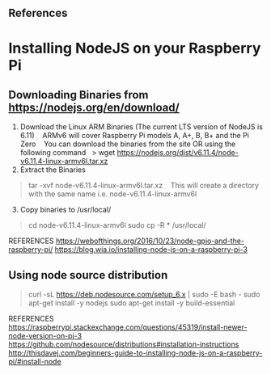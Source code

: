 
## References
# Installing NodeJS on your Raspberry Pi

## Downloading Binaries from https://nodejs.org/en/download/  

1. Download the Linux ARM Binaries (The current LTS version of NodeJS is 6.11)
&nbsp;&nbsp; ARMv6 will cover Raspberry Pi models A, A+, B, B+ and the Pi Zero
&nbsp;&nbsp; You can download the binaries from the site OR using the following command
&nbsp;&nbsp;> wget https://nodejs.org/dist/v6.11.4/node-v6.11.4-linux-armv6l.tar.xz
2. Extract the Binaries
> tar -xvf node-v6.11.4-linux-armv6l.tar.xz
&nbsp;&nbsp; This will create a directory with the same name i.e. node-v6.11.4-linux-armv6l
3. Copy binaries to /usr/local/
> cd node-v6.11.4-linux-armv6l
> sudo cp -R * /usr/local/

REFERENCES
https://webofthings.org/2016/10/23/node-gpio-and-the-raspberry-pi/
https://blog.wia.io/installing-node-js-on-a-raspberry-pi-3

## Using node source distribution  

> curl -sL https://deb.nodesource.com/setup_6.x | sudo -E bash -
> sudo apt-get install -y nodejs 
> sudo apt-get install -y build-essential

REFERENCES
https://raspberrypi.stackexchange.com/questions/45319/install-newer-node-version-on-pi-3
https://github.com/nodesource/distributions#installation-instructions
http://thisdavej.com/beginners-guide-to-installing-node-js-on-a-raspberry-pi/#install-node